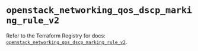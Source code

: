 # `openstack_networking_qos_dscp_marking_rule_v2`

Refer to the Terraform Registry for docs: [`openstack_networking_qos_dscp_marking_rule_v2`](https://registry.terraform.io/providers/terraform-provider-openstack/openstack/3.0.0/docs/resources/networking_qos_dscp_marking_rule_v2).

